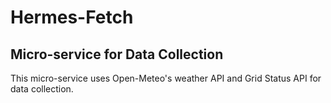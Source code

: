 # Hermes-Fetch
## Micro-service for Data Collection

This micro-service uses Open-Meteo's weather API and Grid Status API for data collection.

